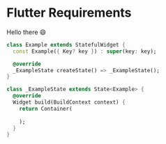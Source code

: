 # Flutter Requirements

Hello there :smile:

```dart
class Example extends StatefulWidget {
  const Example({ Key? key }) : super(key: key);

  @override
  _ExampleState createState() => _ExampleState();
}

class _ExampleState extends State<Example> {
  @override
  Widget build(BuildContext context) {
    return Container(
      
    );
  }
}
```